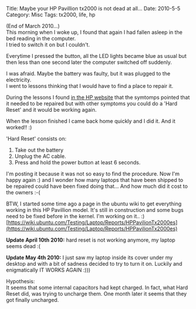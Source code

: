 Title: Maybe your HP Pavillion tx2000 is not dead at all...
Date: 2010-5-5
Category: Misc
Tags: tx2000, life, hp

(End of March 2010...)  
This morning when I woke up, I found that again I had fallen asleep in the bed reading in the computer.  
I tried to switch it on but I couldn't.

Everytime I pressed the button, all the LED lights became blue as usual but then less than one second later the computer switched off suddenly.

I was afraid. Maybe the battery was faulty, but it was plugged to the electricity.  
I went to lessons thinking that I would have to find a place to repair it.

During the lessons I found [in the HP website](http://h20000.www2.hp.com/bizsupport/TechSupport/Document.jsp?lang=en&cc=us&taskId=110&prodSeriesId=3650975&prodTypeId=321957&prodSeriesId=3650975&objectID=c00372748)
that the symtomps pointed that it needed to be repaired but with other symptoms you could do a 'Hard Reset' and it would be working again.

When the lesson finished I came back home quickly and I did it. And it worked!! :)

'Hard Reset' consists on:

1. Take out the battery
2. Unplug the AC cable.
3. Press and hold the power button at least 6 seconds.

I'm posting it because it was not so easy to find the procedure. Now I'm happy again :) and I wonder how many laptops that have been
shipped to be repaired could have been fixed doing that... And how much did it cost to the owners :-(

BTW, I started some time ago a page in the ubuntu wiki to get everything working in this HP Pavillion model. It's still in construction
and some bugs need to be fixed before in the kernel. I'm working on it.. :)  
[https://wiki.ubuntu.com/Testing/Laptop/Reports/HPPavilionTx2000es](https://wiki.ubuntu.com/Testing/Laptop/Reports/HPPavilionTx2000es)

**Update April 10th 2010:** hard reset is not working anymore, my laptop seems dead :(

**Update May 4th 2010:** I just saw my laptop inside its cover under my desktop and with a bit of sadness decided to try to turn it on.
Luckily and enigmatically IT WORKS AGAIN :)))

Hypothesis:  
It seems that some internal capacitors had kept charged. In fact, what Hard Reset
did, was trying to uncharge them. One month later it seems that they got finally uncharged.
